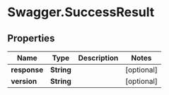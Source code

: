 # Swagger.SuccessResult

## Properties
Name | Type | Description | Notes
------------ | ------------- | ------------- | -------------
**response** | **String** |  | [optional] 
**version** | **String** |  | [optional] 


